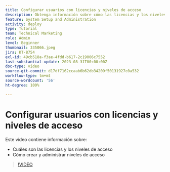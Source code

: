 ```yaml
---
title: Configurar usuarios con licencias y niveles de acceso
description: Obtenga información sobre cómo las licencias y los niveles de acceso controlan el acceso que tienen los usuarios. Descubra cómo se utilizan las funciones de trabajo en el sistema.
feature: System Setup and Administration
activity: deploy
type: Tutorial
team: Technical Marketing
role: Admin
level: Beginner
thumbnail: 335066.jpeg
jira: KT-8754
exl-id: 49cb518a-f3ae-4fdd-b617-2c19006c7552
last-substantial-update: 2023-08-31T00:00:00Z
doc-type: video
source-git-commit: d17df7162ccaab6b62db34209f50131927c0a532
workflow-type: tm+mt
source-wordcount: '56'
ht-degree: 100%

---
```


# Configurar usuarios con licencias y niveles de acceso

Este vídeo contiene información sobre:

* Cuáles son las licencias y los niveles de acceso
* Cómo crear y administrar niveles de acceso

>[!VIDEO](https://video.tv.adobe.com/v/3421300/?quality=12&learn=on&enablevpops&captions=spa)
